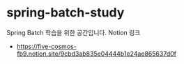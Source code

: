 # spring-batch-study

Spring Batch 학습을 위한 공간입니다.
Notion 링크
- https://five-cosmos-fb9.notion.site/9cbd3ab835e04444b1e24ae865637d0f

